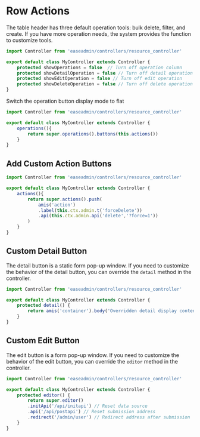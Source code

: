 # Row Actions

The table header has three default operation tools: bulk delete, filter, and create. If you have more operation needs, the system provides the function to customize tools.

```typescript
import Controller from 'easeadmin/controllers/resource_controller'

export default class MyController extends Controller {
    protected showOperations = false  // Turn off operation column
    protected showDetailOperation = false // Turn off detail operation
    protected showEditOperation = false // Turn off edit operation
    protected showDeleteOperation = false // Turn off delete operation
}
```

Switch the operation button display mode to flat

```typescript
import Controller from 'easeadmin/controllers/resource_controller'

export default class MyController extends Controller {
    operations(){
        return super.operations().buttons(this.actions())
    }
}
```

## Add Custom Action Buttons

```typescript
import Controller from 'easeadmin/controllers/resource_controller'

export default class MyController extends Controller {
    actions(){
        return super.actions().push(
            amis('action')
            .label(this.ctx.admin.t('forceDelete'))
            .api(this.ctx.admin.api('delete','?force=1'))
        )
    }
}
```

## Custom Detail Button

The detail button is a static form pop-up window. If you need to customize the behavior of the detail button, you can override the `detail` method in the controller.

```typescript
import Controller from 'easeadmin/controllers/resource_controller'

export default class MyController extends Controller {
    protected detail() {
        return amis('container').body('Overridden detail display content')
    }
}
```

## Custom Edit Button

The edit button is a form pop-up window. If you need to customize the behavior of the edit button, you can override the `editor` method in the controller.

```typescript
import Controller from 'easeadmin/controllers/resource_controller'

export default class MyController extends Controller {
    protected editor() {
        return super.editor()
        .initApi('/api/initapi') // Reset data source
        .api('/api/postapi') // Reset submission address
        .redirect('/admin/user') // Redirect address after submission
    }
}
```